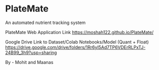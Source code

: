 # PlateMate
An automated nutrient tracking system

PlateMate Web Application Link
https://moshah122.github.io/PlateMate/

Google Drive Link to Dataset/Colab Notebooks/Model (Quant + Float)
https://drive.google.com/drive/folders/1Rr6yI5Ad7TP6VDErRLPxTJ-24B99_3h9?usp=sharing

By - Mohit and Maanas
